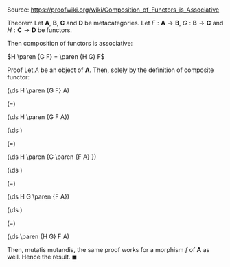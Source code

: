 # 

Source: https://proofwiki.org/wiki/Composition_of_Functors_is_Associative

Theorem
Let $\mathbf A$, $\mathbf B$, $\mathbf C$ and $\mathbf D$ be metacategories.
Let $F: \mathbf A \to \mathbf B$, $G: \mathbf B \to \mathbf C$ and $H: \mathbf C \to \mathbf D$ be functors.

Then composition of functors is associative:

$H \paren {G F} = \paren {H G} F$


Proof
Let $A$ be an object of $\mathbf A$.
Then, solely by the definition of composite functor:














\(\ds H \paren {G F} A\)

\(=\)







\(\ds H \paren {G F A}\)




















\(\ds \)

\(=\)







\(\ds H \paren {G \paren {F A} }\)




















\(\ds \)

\(=\)







\(\ds H G \paren {F A}\)




















\(\ds \)

\(=\)







\(\ds \paren {H G} F A\)










Then, mutatis mutandis, the same proof works for a morphism $f$ of $\mathbf A$ as well.
Hence the result.
$\blacksquare$





